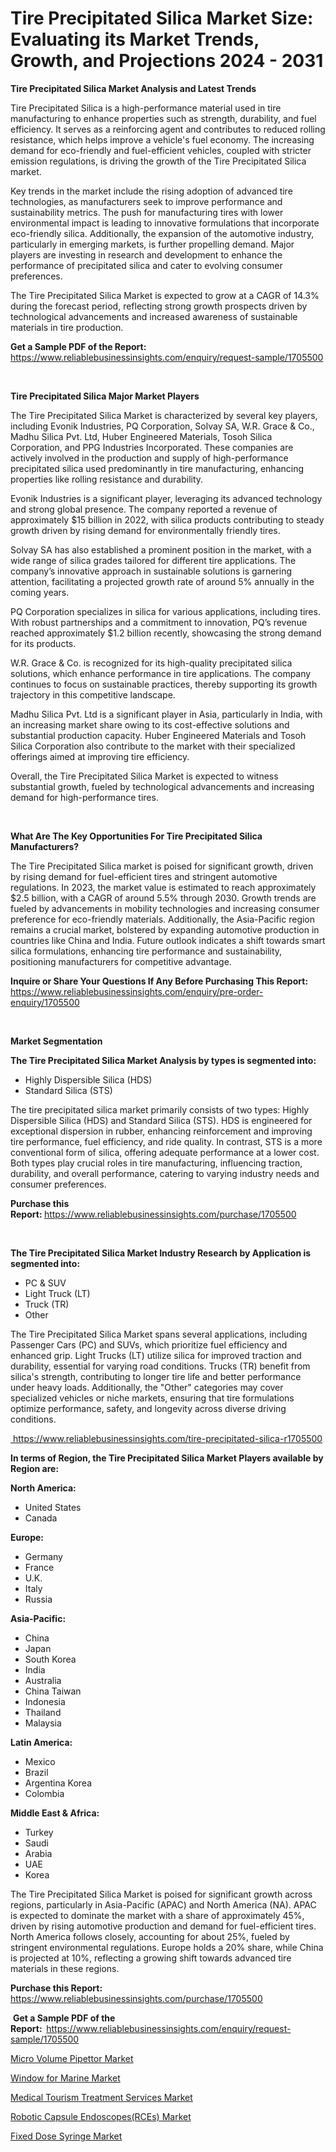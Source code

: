 <p><h1>Tire Precipitated Silica Market Size: Evaluating its Market Trends, Growth, and Projections 2024 - 2031</h1></p><p><strong>Tire Precipitated Silica Market Analysis and Latest Trends</strong></p>
<p><p>Tire Precipitated Silica is a high-performance material used in tire manufacturing to enhance properties such as strength, durability, and fuel efficiency. It serves as a reinforcing agent and contributes to reduced rolling resistance, which helps improve a vehicle's fuel economy. The increasing demand for eco-friendly and fuel-efficient vehicles, coupled with stricter emission regulations, is driving the growth of the Tire Precipitated Silica market.</p><p>Key trends in the market include the rising adoption of advanced tire technologies, as manufacturers seek to improve performance and sustainability metrics. The push for manufacturing tires with lower environmental impact is leading to innovative formulations that incorporate eco-friendly silica. Additionally, the expansion of the automotive industry, particularly in emerging markets, is further propelling demand. Major players are investing in research and development to enhance the performance of precipitated silica and cater to evolving consumer preferences.</p><p>The Tire Precipitated Silica Market is expected to grow at a CAGR of 14.3% during the forecast period, reflecting strong growth prospects driven by technological advancements and increased awareness of sustainable materials in tire production.</p></p>
<p><strong>Get a Sample PDF of the Report:&nbsp;</strong> <a href="https://www.reliablebusinessinsights.com/enquiry/request-sample/1705500?utm_campaign=1734&utm_medium=2&utm_source=Github&utm_content=ia&utm_term=21102024&utm_id=tire-precipitated-silica">https://www.reliablebusinessinsights.com/enquiry/request-sample/1705500</a></p>
<p>&nbsp;</p>
<p><strong>Tire Precipitated Silica Major Market Players</strong></p>
<p><p>The Tire Precipitated Silica Market is characterized by several key players, including Evonik Industries, PQ Corporation, Solvay SA, W.R. Grace & Co., Madhu Silica Pvt. Ltd, Huber Engineered Materials, Tosoh Silica Corporation, and PPG Industries Incorporated. These companies are actively involved in the production and supply of high-performance precipitated silica used predominantly in tire manufacturing, enhancing properties like rolling resistance and durability.</p><p>Evonik Industries is a significant player, leveraging its advanced technology and strong global presence. The company reported a revenue of approximately $15 billion in 2022, with silica products contributing to steady growth driven by rising demand for environmentally friendly tires.</p><p>Solvay SA has also established a prominent position in the market, with a wide range of silica grades tailored for different tire applications. The company’s innovative approach in sustainable solutions is garnering attention, facilitating a projected growth rate of around 5% annually in the coming years.</p><p>PQ Corporation specializes in silica for various applications, including tires. With robust partnerships and a commitment to innovation, PQ’s revenue reached approximately $1.2 billion recently, showcasing the strong demand for its products.</p><p>W.R. Grace & Co. is recognized for its high-quality precipitated silica solutions, which enhance performance in tire applications. The company continues to focus on sustainable practices, thereby supporting its growth trajectory in this competitive landscape.</p><p>Madhu Silica Pvt. Ltd is a significant player in Asia, particularly in India, with an increasing market share owing to its cost-effective solutions and substantial production capacity. Huber Engineered Materials and Tosoh Silica Corporation also contribute to the market with their specialized offerings aimed at improving tire efficiency.</p><p>Overall, the Tire Precipitated Silica Market is expected to witness substantial growth, fueled by technological advancements and increasing demand for high-performance tires.</p></p>
<p>&nbsp;</p>
<p><strong>What Are The Key Opportunities For Tire Precipitated Silica Manufacturers?</strong></p>
<p><p>The Tire Precipitated Silica market is poised for significant growth, driven by rising demand for fuel-efficient tires and stringent automotive regulations. In 2023, the market value is estimated to reach approximately $2.5 billion, with a CAGR of around 5.5% through 2030. Growth trends are fueled by advancements in mobility technologies and increasing consumer preference for eco-friendly materials. Additionally, the Asia-Pacific region remains a crucial market, bolstered by expanding automotive production in countries like China and India. Future outlook indicates a shift towards smart silica formulations, enhancing tire performance and sustainability, positioning manufacturers for competitive advantage.</p></p>
<p><strong>Inquire or Share Your Questions If Any Before Purchasing This Report:</strong> <a href="https://www.reliablebusinessinsights.com/enquiry/pre-order-enquiry/1705500?utm_campaign=1734&utm_medium=2&utm_source=Github&utm_content=ia&utm_term=21102024&utm_id=tire-precipitated-silica">https://www.reliablebusinessinsights.com/enquiry/pre-order-enquiry/1705500</a></p>
<p>&nbsp;</p>
<p><strong>Market Segmentation</strong></p>
<p><strong>The Tire Precipitated Silica Market Analysis by types is segmented into:</strong></p>
<p><ul><li>Highly Dispersible Silica (HDS)</li><li>Standard Silica (STS)</li></ul></p>
<p><p>The tire precipitated silica market primarily consists of two types: Highly Dispersible Silica (HDS) and Standard Silica (STS). HDS is engineered for exceptional dispersion in rubber, enhancing reinforcement and improving tire performance, fuel efficiency, and ride quality. In contrast, STS is a more conventional form of silica, offering adequate performance at a lower cost. Both types play crucial roles in tire manufacturing, influencing traction, durability, and overall performance, catering to varying industry needs and consumer preferences.</p></p>
<p><strong>Purchase this Report:&nbsp;</strong><a href="https://www.reliablebusinessinsights.com/purchase/1705500?utm_campaign=1734&utm_medium=2&utm_source=Github&utm_content=ia&utm_term=21102024&utm_id=tire-precipitated-silica">https://www.reliablebusinessinsights.com/purchase/1705500</a></p>
<p>&nbsp;</p>
<p><strong>The Tire Precipitated Silica Market Industry Research by Application is segmented into:</strong></p>
<p><ul><li>PC & SUV</li><li>Light Truck (LT)</li><li>Truck (TR)</li><li>Other</li></ul></p>
<p><p>The Tire Precipitated Silica Market spans several applications, including Passenger Cars (PC) and SUVs, which prioritize fuel efficiency and enhanced grip. Light Trucks (LT) utilize silica for improved traction and durability, essential for varying road conditions. Trucks (TR) benefit from silica's strength, contributing to longer tire life and better performance under heavy loads. Additionally, the "Other" categories may cover specialized vehicles or niche markets, ensuring that tire formulations optimize performance, safety, and longevity across diverse driving conditions.</p></p>
<p><a href="https://www.reliablebusinessinsights.com/tire-precipitated-silica-r1705500?utm_campaign=1734&utm_medium=2&utm_source=Github&utm_content=ia&utm_term=21102024&utm_id=tire-precipitated-silica">&nbsp;https://www.reliablebusinessinsights.com/tire-precipitated-silica-r1705500</a></p>
<p><strong>In terms of Region, the Tire Precipitated Silica Market Players available by Region are:</strong></p>
<p>
    <p> <strong> North America: </strong>
        <ul>
            <li>United States</li>
            <li>Canada</li>
        </ul>
        </p> 
    <p> <strong> Europe: </strong>
        <ul>
            <li>Germany</li>
            <li>France</li>
            <li>U.K.</li>
            <li>Italy</li>
            <li>Russia</li>
        </ul>
        </p> 
    <p> <strong> Asia-Pacific: </strong>
        <ul>
            <li>China</li>
            <li>Japan</li>
            <li>South Korea</li>
            <li>India</li>
            <li>Australia</li>
            <li>China Taiwan</li>
            <li>Indonesia</li>
            <li>Thailand</li>
            <li>Malaysia</li>
        </ul>
        </p> 
    <p> <strong> Latin America: </strong>
        <ul>
            <li>Mexico</li>
            <li>Brazil</li>
            <li>Argentina Korea</li>
            <li>Colombia</li>
        </ul>
        </p> 
    <p> <strong> Middle East & Africa: </strong>
        <ul>
            <li>Turkey</li>
            <li>Saudi</li>
            <li>Arabia</li>
            <li>UAE</li>
            <li>Korea</li>
        </ul>
    </p>
    </p>
<p><p>The Tire Precipitated Silica Market is poised for significant growth across regions, particularly in Asia-Pacific (APAC) and North America (NA). APAC is expected to dominate the market with a share of approximately 45%, driven by rising automotive production and demand for fuel-efficient tires. North America follows closely, accounting for about 25%, fueled by stringent environmental regulations. Europe holds a 20% share, while China is projected at 10%, reflecting a growing shift towards advanced tire materials in these regions.</p></p>
<p><strong>Purchase this Report: </strong><a href="https://www.reliablebusinessinsights.com/purchase/1705500?utm_campaign=1734&utm_medium=2&utm_source=Github&utm_content=ia&utm_term=21102024&utm_id=tire-precipitated-silica">https://www.reliablebusinessinsights.com/purchase/1705500</a></p>
<p>&nbsp;<strong>Get a Sample PDF of the Report:&nbsp;&nbsp;</strong><a href="https://www.reliablebusinessinsights.com/enquiry/request-sample/1705500?utm_campaign=1734&utm_medium=2&utm_source=Github&utm_content=ia&utm_term=21102024&utm_id=tire-precipitated-silica">https://www.reliablebusinessinsights.com/enquiry/request-sample/1705500</a></p>
<p><strong></strong></p>
<p><p><a href="https://www.linkedin.com/pulse/strategic-roadmap-success-global-micro-volume-pipettor-market-fvatf?utm_campaign=1734&utm_medium=2&utm_source=Github&utm_content=ia&utm_term=21102024&utm_id=tire-precipitated-silica">Micro Volume Pipettor Market</a></p><p><a href="https://www.linkedin.com/pulse/window-marine-market-growth-segmentation-regional-analysis-kkahf?utm_campaign=1734&utm_medium=2&utm_source=Github&utm_content=ia&utm_term=21102024&utm_id=tire-precipitated-silica">Window for Marine Market</a></p><p><a href="https://www.linkedin.com/pulse/medical-tourism-treatment-services-market-evolution-global-trends-7kyic?utm_campaign=1734&utm_medium=2&utm_source=Github&utm_content=ia&utm_term=21102024&utm_id=tire-precipitated-silica">Medical Tourism Treatment Services Market</a></p><p><a href="https://www.linkedin.com/pulse/robotic-capsule-endoscopesrces-market-evolution-global-trends-omswf?utm_campaign=1734&utm_medium=2&utm_source=Github&utm_content=ia&utm_term=21102024&utm_id=tire-precipitated-silica">Robotic Capsule Endoscopes(RCEs) Market</a></p><p><a href="https://www.linkedin.com/pulse/decoding-fixed-dose-syringe-market-signals-growth-algorithms-l7qgf?utm_campaign=1734&utm_medium=2&utm_source=Github&utm_content=ia&utm_term=21102024&utm_id=tire-precipitated-silica">Fixed Dose Syringe Market</a></p></p>